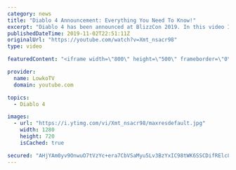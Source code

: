 ```yaml
---
category: news
title: "Diablo 4 Announcement: Everything You Need To Know!"
excerpt: "Diablo 4 has been announced at BlizzCon 2019. In this video I go over everything you need to know about this upcoming Blizzard Entertainment game."
publishedDateTime: 2019-11-02T22:51:11Z
originalUrl: "https://youtube.com/watch?v=Xmt_nsacr98"
type: video

featuredContent: "<iframe width=\"800\" height=\"500\" frameborder=\"0\" src=\"https://www.youtube.com/embed/Xmt_nsacr98\" allow=\"accelerometer; autoplay; encrypted-media; gyroscope; picture-in-picture\" allowfullscreen></iframe>"

provider:
  name: LowkoTV
  domain: youtube.com

topics:
  - Diablo 4

images:
  - url: "https://i.ytimg.com/vi/Xmt_nsacr98/maxresdefault.jpg"
    width: 1280
    height: 720
    isCached: true

secured: "AHjYAm0yv9OnwuO7tVzYc+era7CbVSaMyu5Lv3BzYxIC98tWK6SSCDifRElc86Yu+xmWckmsJwJqTHd3n0jYln4ZKfbMuJnBpW6T34V+hEZsrAFDRHBKj/eRRYBAuWJOznR2vxA7NPenZH19KVm8Qw1DybY6SK2UDyOdRWC2AfiKo5g3nQgp7a0wYcd+zJXseqbi4as+yqCJwPwzRg+cQQecCU9IGJnCFJyvIBNLWx6bLz+2f19MUrSJNGzg77aoc+FG2jqFVoQiCYa9wpHUZMIxle/mJ9WrYRUuNR8YJlk803UMoiwryPxVo3W5AuEJlGcUHvYlk1J2lWGGrwbtLVq4/Fcwveys7tHGGznfNUy5nuUU/arcNgNOBjcd5omrL5s+BgzhbF0jvVlhwc1ZbYyHfyMYai5KlpK4ZhzqWHINz+QG6utB+PbIwTG/zebH;+YrxowjgIgGlClTdqmWnkg=="
---
```


